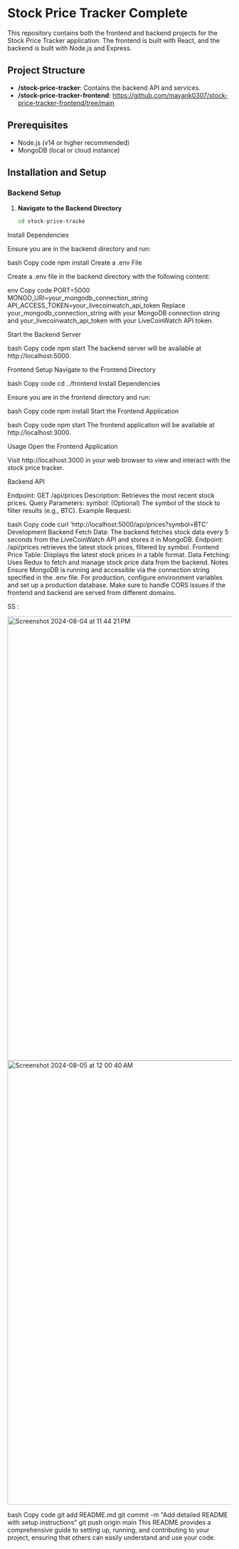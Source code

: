 # Stock Price Tracker Complete

This repository contains both the frontend and backend projects for the Stock Price Tracker application. The frontend is built with React, and the backend is built with Node.js and Express.

## Project Structure

- **/stock-price-tracker**: Contains the backend API and services.
- **/stock-price-tracker-frontend**: https://github.com/mayank0307/stock-price-tracker-frontend/tree/main

## Prerequisites

- Node.js (v14 or higher recommended)
- MongoDB (local or cloud instance)

## Installation and Setup

### Backend Setup

1. **Navigate to the Backend Directory**

   ```bash
   cd stock-price-tracke
Install Dependencies

Ensure you are in the backend directory and run:

bash
Copy code
npm install
Create a .env File

Create a .env file in the backend directory with the following content:

env
Copy code
PORT=5000
MONGO_URI=your_mongodb_connection_string
API_ACCESS_TOKEN=your_livecoinwatch_api_token
Replace your_mongodb_connection_string with your MongoDB connection string and your_livecoinwatch_api_token with your LiveCoinWatch API token.

Start the Backend Server

bash
Copy code
npm start
The backend server will be available at http://localhost:5000.

Frontend Setup
Navigate to the Frontend Directory

bash
Copy code
cd ../frontend
Install Dependencies

Ensure you are in the frontend directory and run:

bash
Copy code
npm install
Start the Frontend Application

bash
Copy code
npm start
The frontend application will be available at http://localhost:3000.

Usage
Open the Frontend Application

Visit http://localhost:3000 in your web browser to view and interact with the stock price tracker.

Backend API

Endpoint: GET /api/prices
Description: Retrieves the most recent stock prices.
Query Parameters:
symbol: (Optional) The symbol of the stock to filter results (e.g., BTC).
Example Request:

bash
Copy code
curl 'http://localhost:5000/api/prices?symbol=BTC'
Development
Backend
Fetch Data: The backend fetches stock data every 5 seconds from the LiveCoinWatch API and stores it in MongoDB.
Endpoint: /api/prices retrieves the latest stock prices, filtered by symbol.
Frontend
Price Table: Displays the latest stock prices in a table format.
Data Fetching: Uses Redux to fetch and manage stock price data from the backend.
Notes
Ensure MongoDB is running and accessible via the connection string specified in the .env file.
For production, configure environment variables and set up a production database.
Make sure to handle CORS issues if the frontend and backend are served from different domains.

SS :

<img width="996" alt="Screenshot 2024-08-04 at 11 44 21 PM" src="https://github.com/user-attachments/assets/0f457e0e-ce81-4dd7-8be4-0e75d454dbcf">
<img width="996" alt="Screenshot 2024-08-05 at 12 00 40 AM" src="https://github.com/user-attachments/assets/c09a5c4c-f785-47a4-a6fd-8893ad7d9a59">


bash
Copy code
git add README.md
git commit -m "Add detailed README with setup instructions"
git push origin main
This README provides a comprehensive guide to setting up, running, and contributing to your project, ensuring that others can easily understand and use your code.
